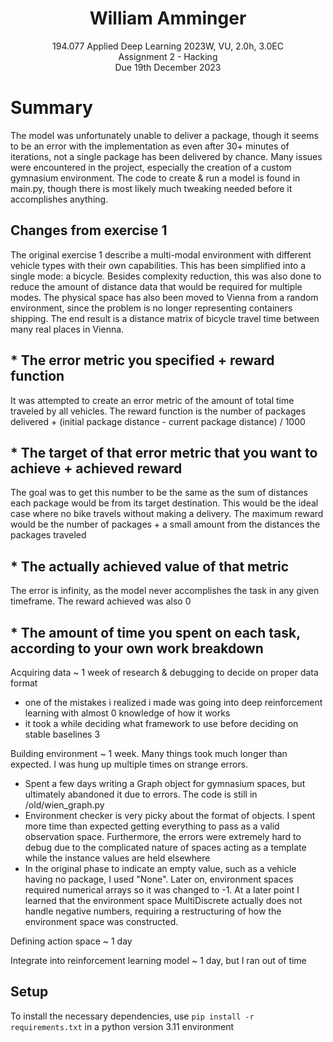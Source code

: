 <h1 style="text-align: center;" align="center">William Amminger</h1>
<p style="text-align: center;" align="center">
	194.077 Applied Deep Learning 2023W, VU, 2.0h, 3.0EC<br>
	Assignment 2 - Hacking<br>
	Due 19th December 2023<br>
</p>

# Summary

The model was unfortunately unable to deliver a package, though it seems to be an error with the implementation as even after 30+ minutes of iterations, not a single package has been delivered by chance. Many issues were encountered in the project, especially the creation of a custom gymnasium environment. The code to create & run a model is found in main.py, though there is most likely much tweaking needed before it accomplishes anything.

## Changes from exercise 1

The original exercise 1 describe a multi-modal environment with different vehicle types with their own capabilities. This has been simplified into a single mode: a bicycle. Besides complexity reduction, this was also done to reduce the amount of distance data that would be required for multiple modes. The physical space has also been moved to Vienna from a random environment, since the problem is no longer representing containers shipping. The end result is a distance matrix of bicycle travel time between many real places in Vienna.

## * The error metric you specified + reward function

It was attempted to create an error metric of the amount of total time traveled by all vehicles. The reward function is the number of packages delivered + (initial package distance - current package distance) / 1000

## * The target of that error metric that you want to achieve + achieved reward

The goal was to get this number to be the same as the sum of distances each package would be from its target destination. This would be the ideal case where no bike travels without making a delivery. The maximum reward would be the number of packages + a small amount from the distances the packages traveled

## * The actually achieved value of that metric

The error is infinity, as the model never accomplishes the task in any given timeframe. The reward achieved was also 0

## * The amount of time you spent on each task, according to your own work breakdown

Acquiring data ~ 1 week of research & debugging to decide on proper data format
* one of the mistakes i realized i made was going into deep reinforcement learning with almost 0 knowledge of how it works
* it took a while deciding what framework to use before deciding on stable baselines 3

Building environment ~ 1 week. Many things took much longer than expected. I was hung up multiple times on strange errors.
* Spent a few days writing a Graph object for gymnasium spaces, but ultimately abandoned it due to errors. The code is still in /old/wien_graph.py
* Environment checker is very picky about the format of objects. I spent more time than expected getting everything to pass as a valid observation space. Furthermore, the errors were extremely hard to debug due to the complicated nature of spaces acting as a template while the instance values are held elsewhere
* In the original phase to indicate an empty value, such as a vehicle having no package, I used "None". Later on, environment spaces required numerical arrays so it was changed to -1. At a later point I learned that the environment space MultiDiscrete actually does not handle negative numbers, requiring a restructuring of how the environment space was constructed. 

Defining action space ~ 1 day

Integrate into reinforcement learning model ~ 1 day, but I ran out of time

## Setup

To install the necessary dependencies, use `pip install -r requirements.txt` in a python version 3.11 environment
